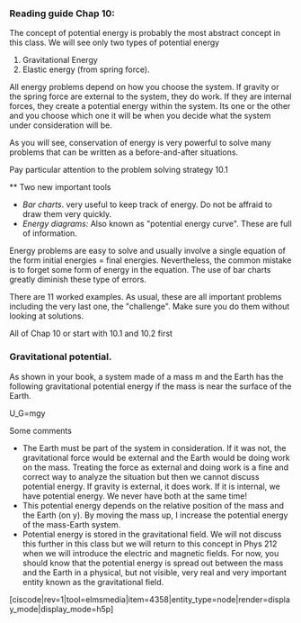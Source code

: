 ### Reading guide Chap 10: 

The concept of potential energy is probably the most abstract concept in this class. We will see only two types of potential energy

1. Gravitational Energy
2. Elastic energy (from spring force). 

<lrndesign-sidenote label="Instructor Note" icon="bookmark" bg-color="#c2e5f2">
All energy problems depend on how you choose the system. If gravity or the spring force are external to the system, they do work. If they are internal forces, they create a potential energy within the system. Its one or the other and you choose which one it will be when you decide what the system under consideration will be.
</lrndesign-sidenote>

As you will see, conservation of energy is very powerful to solve many problems that can be written as a before-and-after situations. 

Pay particular attention to the problem solving strategy 10.1

** Two new important tools

* _Bar charts_. very useful to keep track of energy. Do not be affraid to draw them very quickly. 
* _Energy diagrams:_ Also known as "potential energy curve". These are full of information. 

<lrndesign-sidenote label="Instructor Note" icon="bookmark" bg-color="#c2e5f2">
Energy problems are easy to solve and usually involve a single equation of the form initial energies = final energies. Nevertheless, the common mistake is to forget some form of energy in the equation. The use of bar charts greatly diminish these type of errors. 
</lrndesign-sidenote>

There are 11 worked examples. As usual, these are all important problems including the very last one, the "challenge". Make sure you do them without looking at solutions.

<stop-note title="Read Knight 4ed" icon="stopnoteicons:book-icon">
  <span slot="message">All of Chap 10 or start with 10.1 and 10.2 first</span>
</stop-note>

### Gravitational potential. 

As shown in your book, a system made of a mass m and the Earth has the following gravitational potential energy if the mass is near the surface of the Earth. 

<lrn-math>U_G=mgy </lrn-math>

Some comments

* The Earth must be part of the system in consideration. If it was not, the gravitational force would be external and the Earth would be doing work on the mass. Treating the force as external and doing work is a fine and correct way to analyze the situation but then we cannot discuss potential energy. If gravity is external, it does work. If it is internal, we have potential energy. We never have both at the same time!
* This potential energy depends on the relative position of the mass and the Earth (on y). By moving the mass up, I increase the potential energy of the mass-Earth system. 
* Potential energy is stored in the gravitational field. We will not discuss this further in this class but we will return to this concept in Phys 212  when we will introduce the electric and magnetic fields. For now, you should know that the potential energy is spread out between the mass and the Earth in a physical, but not visible, very real and very important entity known as the gravitational field. 

[ciscode|rev=1|tool=elmsmedia|item=4358|entity_type=node|render=display_mode|display_mode=h5p]